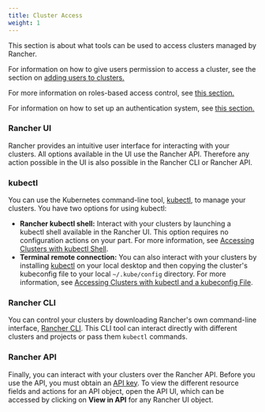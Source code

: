 ```yaml
---
title: Cluster Access
weight: 1
---
```


This section is about what tools can be used to access clusters managed by Rancher.

For information on how to give users permission to access a cluster, see the section on [adding users to clusters.]({{<baseurl>}}/rancher/v2.x/en/cluster-admin/cluster-access/cluster-members/)

For more information on roles-based access control, see [this section.]({{<baseurl>}}/rancher/v2.x/en/admin-settings/rbac/)

For information on how to set up an authentication system, see [this section.]({{<baseurl>}}/rancher/v2.x/en/admin-settings/authentication/)


### Rancher UI

Rancher provides an intuitive user interface for interacting with your clusters. All options available in the UI use the Rancher API. Therefore any action possible in the UI is also possible in the Rancher CLI or Rancher API.

### kubectl

You can use the Kubernetes command-line tool, [kubectl](https://kubernetes.io/docs/reference/kubectl/overview/), to manage   your clusters. You have two options for using kubectl:

- **Rancher kubectl shell:** Interact with your clusters by launching a kubectl shell available in the Rancher UI. This option requires no configuration actions on your part. For more information, see [Accessing Clusters with kubectl Shell]({{<baseurl>}}/rancher/v2.x/en/k8s-in-rancher/kubectl/#accessing-clusters-with-kubectl-shell).
- **Terminal remote connection:** You can also interact with your clusters by installing [kubectl](https://kubernetes.io/docs/tasks/tools/install-kubectl/) on your local desktop and then copying the cluster's kubeconfig file to your local `~/.kube/config` directory. For more information, see [Accessing Clusters with kubectl and a kubeconfig File]({{<baseurl>}}/rancher/v2.x/en/k8s-in-rancher/kubectl/#accessing-clusters-with-kubectl-and-a-kubeconfig-file).

### Rancher CLI

You can control your clusters by downloading Rancher's own command-line interface, [Rancher CLI]({{<baseurl>}}/rancher/v2.x/en/cli/). This CLI tool can interact directly with different clusters and projects or pass them `kubectl` commands.

### Rancher API

Finally, you can interact with your clusters over the Rancher API. Before you use the API, you must obtain an [API key]({{<baseurl>}}/rancher/v2.x/en/user-settings/api-keys/). To view the different resource fields and actions for an API object, open the API UI, which can be accessed by clicking on **View in API** for any Rancher UI object.